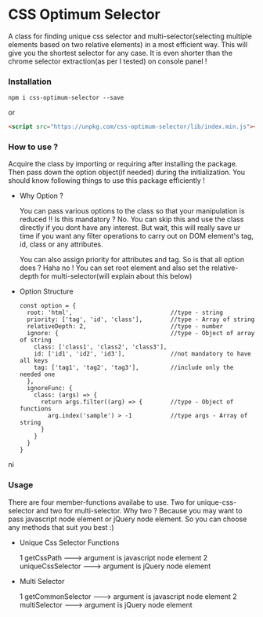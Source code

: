 # CSS Optimum Selector


A class for finding unique css selector and multi-selector(selecting multiple elements based on two relative elements) in a most efficient way. This will give you the shortest selector for any case. It is even shorter than the chrome selector extraction(as per I tested) on console panel ! 

### Installation
```
npm i css-optimum-selector --save
```
or
``` html
<script src="https://unpkg.com/css-optimum-selector/lib/index.min.js"></script>
```
### How to use ?

Acquire the class by importing or requiring after installing the package. Then pass down the option object(if needed) during the initialization. You should know following things to use this package efficiently !

* Why Option ?

  You can pass various options to the class so that your manipulation is reduced !! Is this mandatory ? No. You can skip this and use the class directly if you dont have any interest. But wait, this will really save ur time if you want any filter operations to carry out on DOM element's tag, id, class or any attributes.

  You can also assign priority for attributes and tag. So is that all option does ? Haha no ! You can set root element and also set the relative-depth for multi-selector(will explain about this below) 

* Option Structure

  ```
  const option = {
    root: 'html',                            //type - string
    priority: ['tag', 'id', 'class'],        //type - Array of string
    relativeDepth: 2,                        //type - number
    ignore: {                                //type - Object of array of string
      class: ['class1', 'class2', 'class3'], 
      id: ['id1', 'id2', 'id3'],             //not mandatory to have all keys
      tag: ['tag1', 'tag2', 'tag3'],         //include only the needed one
    },
    ignoreFunc: {
      class: (args) => {
        return args.filter((arg) => {        //type - Object of functions
          arg.index('sample') > -1           //type args - Array of string
        }
      }
    }
  }
   ```
ni
### Usage

There are four member-functions availabe to use. Two for unique-css-selector and two for multi-selector. Why two ? Because you may want to pass javascript node element or jQuery node element. So you can choose any methods that suit you best :)

* Unique Css Selector Functions
  
  1 getCssPath           ---> argument is javascript node element
  2 uniqueCssSelector    ---> argument is jQuery node element
  
* Multi Selector
  
  1 getCommonSelector    ---> argument is javascript node element
  2 multiSelector        ---> argument is jQuery node element
  



